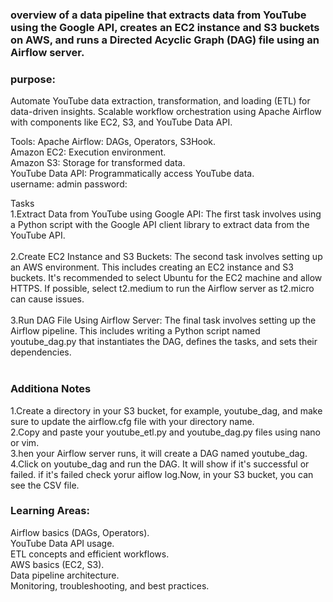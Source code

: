 ### overview of a data pipeline that extracts data from YouTube using the Google API, creates an EC2 instance and S3 buckets on AWS, and runs a Directed Acyclic Graph (DAG) file using an Airflow server.

### purpose:
Automate YouTube data extraction, transformation, and loading (ETL) for data-driven insights. Scalable workflow orchestration using Apache Airflow with components like EC2, S3, and YouTube Data API.

Tools:
Apache Airflow: DAGs, Operators, S3Hook.<br/>
Amazon EC2: Execution environment.<br/>
Amazon S3: Storage for transformed data.<br/>
YouTube Data API: Programmatically access YouTube data.<br/>
username: admin  password: <br/>

Tasks <br>
1.Extract Data from YouTube using Google API: The first task involves using a Python script with the Google API client library to extract data from the YouTube API.<br/><br/>
2.Create EC2 Instance and S3 Buckets: The second task involves setting up an AWS environment. This includes creating an EC2 instance and S3 buckets.
It's recommended to select Ubuntu for the EC2 machine and allow HTTPS. If possible, select t2.medium to run the Airflow server as t2.micro can cause issues.<br/><br/>
3.Run DAG File Using Airflow Server: The final task involves setting up the Airflow pipeline. 
This includes writing a Python script named youtube_dag.py that instantiates the DAG, defines the tasks, and sets their dependencies.<br/><br/>

### Additiona Notes
1.Create a directory in your S3 bucket, for example, youtube_dag, and make sure to update the airflow.cfg file with your directory name.<br/>
2.Copy and paste your youtube_etl.py and youtube_dag.py files using nano or vim.<br/>
3.hen your Airflow server runs, it will create a DAG named youtube_dag.<br/>
4.Click on youtube_dag and run the DAG. It will show if it's successful or failed. if it's failed check yorur aiflow log.Now, in your S3 bucket, you can see the CSV file.<br/>

### Learning Areas:
Airflow basics (DAGs, Operators).<br/>
YouTube Data API usage.<br/>
ETL concepts and efficient workflows.<br/>
AWS basics (EC2, S3).<br/>
Data pipeline architecture.<br/>
Monitoring, troubleshooting, and best practices.<br/>

